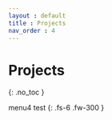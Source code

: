 ```yaml
---
layout : default
title : Projects
nav_order : 4
---
```


# Projects
{: .no_toc }

menu4 test
{: .fs-6 .fw-300 }
